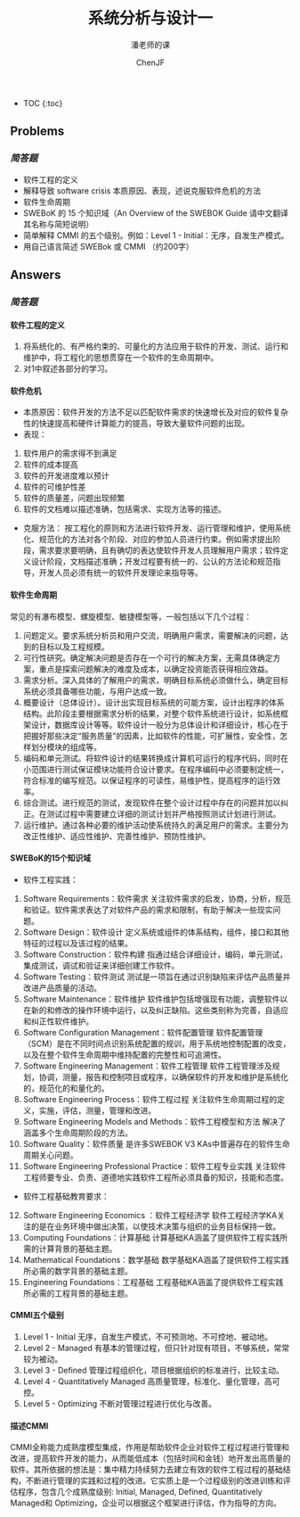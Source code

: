 ﻿---  
layout: post  
title: "系统分析与设计一"  
subtitle: "潘老师的课"  
author: "ChenJF"  
header-img: "img/post-bg-imgs/2-systems-analysis-design.jpg"  
header-mask: 0.4  
catalog: true
tags:  系统分析与设计
---

* TOC
{:toc}

## Problems
### *简答题*
 * 软件工程的定义
 * 解释导致 software crisis 本质原因、表现，述说克服软件危机的方法
 * 软件生命周期
 * SWEBoK 的 15 个知识域（An Overview of the SWEBOK Guide 请中文翻译其名称与简短说明）
 * 简单解释 CMMI 的五个级别。例如：Level 1 - Initial：无序，自发生产模式。
 * 用自己语言简述 SWEBok 或 CMMI （约200字）

## Answers

### *简答题*
#### **软件工程的定义**
1. 将系统化的、有严格约束的、可量化的方法应用于软件的开发、测试、运行和维护中，将工程化的思想贯穿在一个软件的生命周期中。
2. 对1中叙述各部分的学习。

#### **软件危机**
 * 本质原因：软件开发的方法不足以匹配软件需求的快速增长及对应的软件复杂性的快速提高和硬件计算能力的提高，导致大量软件问题的出现。
 * 表现：
1. 软件用户的需求得不到满足  
2. 软件的成本提高
3. 软件的开发进度难以预计
4. 软件的可维护性差
5. 软件的质量差，问题出现频繁
6. 软件的文档难以描述准确，包括需求、实现方法等的描述。
 * 克服方法：
按工程化的原则和方法进行软件开发、运行管理和维护，使用系统化、规范化的方法对各个阶段、对应的参加人员进行约束。例如需求提出阶段，需求要求要明确，且有确切的表达使软件开发人员理解用户需求；软件定义设计阶段，文档描述准确；开发过程要有统一的、公认的方法论和规范指导，开发人员必须有统一的软件开发理论来指导等。

#### **软件生命周期**
常见的有瀑布模型、螺旋模型、敏捷模型等，一般包括以下几个过程：
1. 问题定义。要求系统分析员和用户交流，明确用户需求，需要解决的问题，达到的目标以及工程规模。
2. 可行性研究。确定解决问题是否存在一个可行的解决方案，无需具体确定方案，重点是探索问题解决的难度及成本，以确定投资能否获得相应效益。
3. 需求分析。深入具体的了解用户的需求，明确目标系统必须做什么，确定目标系统必须具备哪些功能，与用户达成一致。
4. 概要设计（总体设计）。设计出实现目标系统的可能方案，设计出程序的体系结构。此阶段主要根据需求分析的结果，对整个软件系统进行设计，如系统框架设计，数据库设计等等。软件设计一般分为总体设计和详细设计，核心在于把握好那些决定“服务质量”的因素，比如软件的性能，可扩展性，安全性，怎样划分模块的组成等。
5. 编码和单元测试。将软件设计的结果转换成计算机可运行的程序代码，同时在小范围进行测试保证模块功能符合设计要求。在程序编码中必须要制定统一，符合标准的编写规范。以保证程序的可读性，易维护性，提高程序的运行效率。
6. 综合测试。进行规范的测试，发现软件在整个设计过程中存在的问题并加以纠正。在测试过程中需要建立详细的测试计划并严格按照测试计划进行测试。
7. 运行维护。通过各种必要的维护活动使系统持久的满足用户的需求。主要分为改正性维护、适应性维护、完善性维护、预防性维护。

#### **SWEBoK的15个知识域**  
 * 软件工程实践：
1. Software Requirements：软件需求
关注软件需求的启发，协商，分析，规范和验证。软件需求表达了对软件产品的需求和限制，有助于解决一些现实问题。
2. Software Design：软件设计
定义系统或组件的体系结构，组件，接口和其他特征的过程以及该过程的结果。
3. Software Construction：软件构建
指通过结合详细设计，编码，单元测试，集成测试，调试和验证来详细创建工作软件。
4. Software Testing：软件测试
测试是一项旨在通过识别缺陷来评估产品质量并改进产品质量的活动。
5. Software Maintenance：软件维护
软件维护包括增强现有功能，调整软件以在新的和修改的操作环境中运行，以及纠正缺陷。这些类别称为完善，自适应和纠正性软件维护。
6. Software Configuration Management：软件配置管理
软件配置管理（SCM）是在不同时间点识别系统配置的规训，用于系统地控制配置的改变，以及在整个软件生命周期中维持配置的完整性和可追溯性。
7. Software Engineering Management：软件工程管理
软件工程管理涉及规划，协调，测量，报告和控制项目或程序，以确保软件的开发和维护是系统化的，规范化的和量化的。
8. Software Engineering Process：软件工程过程
关注软件生命周期过程的定义，实施，评估，测量，管理和改进。
9. Software Engineering Models and Methods：软件工程模型和方法
解决了涵盖多个生命周期阶段的方法。
10. Software Quality：软件质量
是许多SWEBOK V3 KAs中普遍存在的软件生命周期关心问题。
11. Software Engineering Professional Practice：软件工程专业实践
关注软件工程师要专业、负责、道德地实践软件工程所必须具备的知识，技能和态度。
 * 软件工程基础教育要求：
12. Software Engineering Economics ：软件工程经济学
软件工程经济学KA关注的是在业务环境中做出决策，以使技术决策与组织的业务目标保持一致。
13. Computing Foundations：计算基础
计算基础KA涵盖了提供软件工程实践所需的计算背景的基础主题。
14. Mathematical Foundations：数学基础
数学基础KA涵盖了提供软件工程实践所必需的数学背景的基础主题。
15. Engineering Foundations：工程基础
工程基础KA涵盖了提供软件工程实践所必需的工程背景的基础主题。  

#### **CMMI五个级别**
1. Level 1 - Initial
无序，自发生产模式，不可预测地、不可控地、被动地。
2. Level 2 - Managed
有基本的管理过程，但只针对现有项目，不够系统，常常较为被动。
3. Level 3 - Defined
管理过程组织化，项目根据组织的标准进行，比较主动。
4. Level 4 - Quantitatively Managed
高质量管理，标准化、量化管理，高可控。
5. Level 5 - Optimizing
不断对管理过程进行优化与改善。

#### **描述CMMI**
CMMI全称能力成熟度模型集成，作用是帮助软件企业对软件工程过程进行管理和改进，提高软件开发的能力，从而能低成本（包括时间和金钱）地开发出高质量的软件。其所依据的想法是：集中精力持续努力去建立有效的软件工程过程的基础结构，不断进行管理的实践和过程的改进。它实质上是一个过程级别的改进训练和评估程序，包含几个成熟度级别: Initial, Managed, Defined, Quantitatively Managed和 Optimizing，企业可以根据这个框架进行评估，作为指导的方向。
   

 






